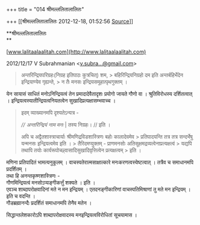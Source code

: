 +++
title = "014 श्रीमल्ललितालालितः"

+++
[[श्रीमल्ललितालालितः	2012-12-18, 01:52:56 [Source](https://groups.google.com/g/bvparishat/c/vQLrIMdL1ZE)]]



**श्रीमल्ललितालालितः  
**

[www.lalitaalaalitah.com](http://www.lalitaalaalitah.com)

  
  
  

2012/12/17 V Subrahmanian \<[v.subra...@gmail.com]()\>  

> अन्तरिन्द्रियपरिग्रहः(निग्रह इतिपाठः कुत्रचित्) शम, > बहिरिन्द्रियनिग्रहो दम इति अन्तर्बहिर्भेदेन इन्द्रियाण्येव गृह्यन्ते, > न तैः मनसः इन्द्रियसमूहात्पृथगुक्तम् ।

  
येन सायासं साधितं मनोऽनिन्द्रियत्वं तेन प्रमादादेवैतादृशः प्रयोगो जायते गौणो वा । श्रुतिविरोधस्य दर्शितत्वात् । इन्द्रियत्वस्यातीन्द्रियत्वनियतत्वेन सुखादिप्रत्यक्षासम्भवाच्च ।  
  

> इदम् व्याख्यानमपि दृश्यतेऽन्यत्र -  
>   
> *// अन्तरिन्द्रियं नाम मनः* \| तस्य निग्रहः। // इति ।  
>   
> अपि च अद्वैतशास्त्राचार्याः श्रीमणिद्रविडशास्त्रिणः बहोः कालादेवमेव > प्रतिपादयन्ति तत्र तत्र सन्दर्भेषु यन्मनसः इन्द्रियत्वमेव इति । > तैरिदमप्युक्तम् - प्राणमनसोः अतिसूक्षमद्रव्यत्वेनाप्रत्यक्षत्वं > यद्यपि तथापि तयोः कार्यरूपोच्छ्वासादिसुखादिवृत्तित्वेन प्रत्यक्षत्वम् > इति ।

  
मणिना प्रतिपादितं भामत्यनुकूलम् । वाचस्पतेरात्मसाक्षात्कारे मनःकरणत्वस्येष्टत्वात् । तत्रैव च समाधानमपि प्रदर्शितम् ।  
तथा हि अनन्तकृष्णशास्त्रिणः -  
गौणमिन्द्रियत्वं मनसोऽप्यङ्गीकर्त्तुं शक्यते । इति ।  
एवञ्च शाब्दापरोक्षवादिनां मते न मन इन्द्रियम् । एतदनङ्गीकारिणां वाचस्पतिमिश्राणां तु मते मन इन्द्रियम् । इति च वदन्ति ।  
गौडब्रह्मानन्दैः प्रदर्शितं समाधानमपि तेनैव मतेन ।  
  
सिद्धान्तलेशकारोऽपि शाब्दापरोक्षवादस्य मनइन्द्रियत्वविरोधितां सूचयामास ।  

  

